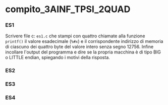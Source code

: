 # compito_3AINF_TPSI_2QUAD

### ES1

Scrivere file c: `es1.c` che stampi con quattro chiamate alla funzione `printf()` il valore esadecimale (`%#x`) e il corrispondente indirizzo di memoria di ciascuno dei quattro byte del valore intero senza segno 12756. Infine incollare l'output del programma e dire se la propria macchina è di tipo BIG o LITTLE endian, spiegando i motivi della risposta.

### ES2


### ES3


### ES4

